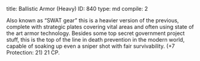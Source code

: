 title:          Ballistic Armor (Heavy)
ID:             840
type:           md
compile:        2



Also known as “SWAT gear” this is a heavier version of the previous, complete with strategic plates covering vital areas and often using state of the art armor technology. Besides some top secret government project stuff, this is the top of the line in death prevention in the modern world, capable of soaking up even a sniper shot with fair survivability. (+7 Protection: 21) 21 CP.
